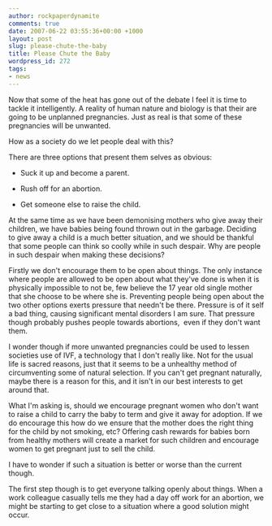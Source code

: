 ```yaml
---
author: rockpaperdynamite
comments: true
date: 2007-06-22 03:55:36+00:00 +1000
layout: post
slug: please-chute-the-baby
title: Please Chute the Baby
wordpress_id: 272
tags:
- news
---
```


Now that some of the heat has gone out of the debate I feel it is time to tackle it intelligently. A reality of human nature and biology is that their are going to be unplanned pregnancies. Just as real is that some of these pregnancies will be unwanted.

How as a society do we let people deal with this?

There are three options that present them selves as obvious:



	
  * Suck it up and become a parent.

	
  * Rush off for an abortion.

	
  * Get someone else to raise the child.


At the same time as we have been demonising mothers who give away their children, we have babies being found thrown out in the garbage. Deciding to give away a child is a much better situation, and we should be thankful that some people can think so coolly while in such despair. Why are people in such despair when making these decisions?<!-- more -->

Firstly we don't encourage them to be open about things. The only instance where people are allowed to be open about what they've done is when it is physically impossible to not be, few believe the 17 year old single mother that she choose to be where she is. Preventing people being open about the two other options exerts pressure that needn't be there. Pressure is of it self a bad thing, causing significant mental disorders I am sure. That pressure though probably pushes people towards abortions,  even if they don't want them.

I wonder though if more unwanted pregnancies could be used to lessen societies use of IVF, a technology that I don't really like. Not for the usual life is sacred reasons, just that it seems to be a unhealthy method of circumventing some of natural selection. If you can't get pregnant naturally, maybe there is a reason for this, and it isn't in our best interests to get around that.

What I'm asking is, should we encourage pregnant women who don't want to raise a child to carry the baby to term and give it away for adoption. If we do encourage this how do we ensure that the mother does the right thing for the child by not smoking, etc? Offering cash rewards for babies born from healthy mothers will create a market for such children and encourage women to get pregnant just to sell the child.

I have to wonder if such a situation is better or worse than the current though.

The first step though is to get everyone talking openly about things. When a work colleague casually tells me they had a day off work for an abortion, we might be starting to get close to a situation where a good solution might occur.
